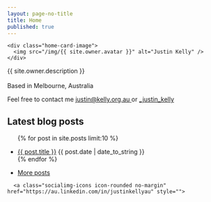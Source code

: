 ```yaml
---
layout: page-no-title
title: Home
published: true
---
```


<div class='home-card'>
  
    <div class="home-card-image">
      <img src="/img/{{ site.owner.avatar }}" alt="Justin Kelly" />
    </div>
    
   <div class="home-card-body">
      <p class="">
       {{ site.owner.description }}
       <br /> <br />
       Based in Melbourne, Australia
      </p>
      <p class="">
      Feel free to contact me 
        <a class="" href="mailto:justin@kelly.org.au" style="">
	          <i class="fa icon-envelope-o fa-lg"></i><span>justin@kelly.org.au</span>
        </a> or 
        <a class="" href="https://twitter.com/_justin_kelly" style="">
          <i class="fa icon-twit fa-lg"></i><span>_justin_kelly</span>
        </a>
      </p>
    </div>

    
</div>


## Latest blog posts
<ul class="posts">

  {% for post in site.posts limit:10 %}  
    <li itemscope>
        <a href="{{ post.url }}">{{ post.title }}</a>
           <span class="entry-date">
              <time datetime="{{ post.date | date_to_xmlschema }}" itemprop="datePublished">{{ post.date |  date_to_string  }}</time>
          </span>     
    </li>
  {% endfor %}
 <li class="mb2">		
  		<a href="/blog">More posts <i class="fa icon-long-arrow-right"></i></a>		
   </li>
</ul>

<p class="socialimg-p">
  <a class="socialimg-icons icon-rounded no-margin" href="https://github.com/justinkelly" style="">
<i class="fa icon-github fa-lg"></i>
    </a>
    
      <a class="socialimg-icons icon-rounded no-margin" href="https://au.linkedin.com/in/justinkellyau" style="">
<i class="fa icon-link-in fa-lg"></i>
    </a>
  
  <a class=" socialimg-icons icon-rounded no-margin" href="http://justin.kelly.org.au/+" style="">
<i class="fa icon-g-plus fa-lg"></i>
    </a>
    
<a class=" socialimg-icons icon-rounded no-margin" href="http://feeds.feedburner.com/justinkelly" style="">
	<i class="fa icon-rss fa-lg"></i>
	</a>

</p>
